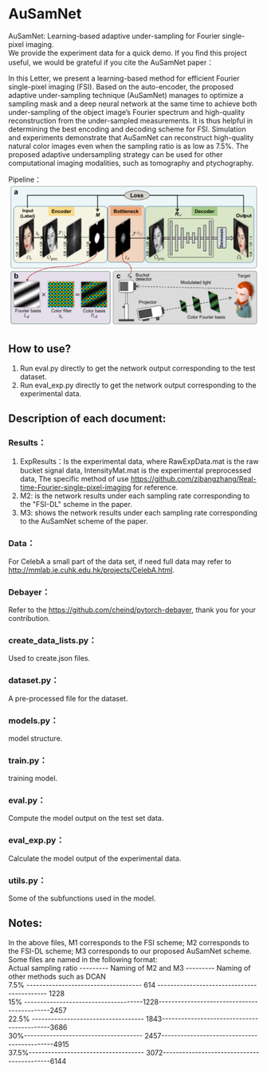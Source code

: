 # AuSamNet
AuSamNet: Learning-based adaptive under-sampling for Fourier single-pixel imaging.       
We provide the experiment data for a quick demo. If you find this project useful, we would be grateful if you cite the AuSamNet paper：   
   
   
   
In this Letter, we present a learning-based method for efficient Fourier single-pixel imaging (FSI). Based on the auto-encoder, the proposed adaptive under-sampling technique (AuSamNet) manages to optimize a sampling mask and a deep neural network at the same time to achieve both under-sampling of the object image’s Fourier spectrum and high-quality reconstruction from the under-sampled measurements. It is thus helpful in determining the best encoding and decoding scheme for FSI. Simulation and experiments demonstrate that AuSamNet can reconstruct high-quality natural color images even when the sampling ratio is as low as 7.5%. The proposed adaptive undersampling strategy can be used for other computational imaging modalities, such as tomography and ptychography.     

Pipeline：
![avatar](/AuSamNet.png)

## How to use? 
1. Run eval.py directly to get the network output corresponding to the test dataset.
2. Run eval_exp.py directly to get the network output corresponding to the experimental data.
## Description of each document:
### Results：
1. ExpResults：Is the experimental data, where RawExpData.mat is the raw bucket signal data, IntensityMat.mat is the experimental preprocessed data, The specific method of use https://github.com/zibangzhang/Real-time-Fourier-single-pixel-imaging for reference.
2. M2: is the network results under each sampling rate corresponding to the "FSI-DL" scheme in the paper.
3. M3: shows the network results under each sampling rate corresponding to the AuSamNet scheme of the paper.
### Data：
For CelebA a small part of the data set, if need full data may refer to http://mmlab.ie.cuhk.edu.hk/projects/CelebA.html.
### Debayer：
Refer to the https://github.com/cheind/pytorch-debayer, thank you for your contribution.
### create_data_lists.py：
Used to create.json files.
### dataset.py：
A pre-processed file for the dataset.
### models.py：
model structure.
### train.py：
training model.
### eval.py：
Compute the model output on the test set data.
### eval_exp.py：
Calculate the model output of the experimental data.
### utils.py：
Some of the subfunctions used in the model.
## Notes: 
In the above files, M1 corresponds to the FSI scheme; M2 corresponds to the FSI-DL scheme; M3 corresponds to our proposed AuSamNet scheme.
Some files are named in the following format:      
  Actual sampling ratio ---------  Naming of M2 and M3 --------- Naming of other methods such as DCAN     
  7.5% ------------------------------------ 614 ------------------------------------------- 1228    
  15% -------------------------------------1228--------------------------------------------2457    
  22.5% ----------------------------------- 1843-------------------------------------------3686    
  30%------------------------------------- 2457--------------------------------------------4915     
  37.5%------------------------------------ 3072-------------------------------------------6144    



